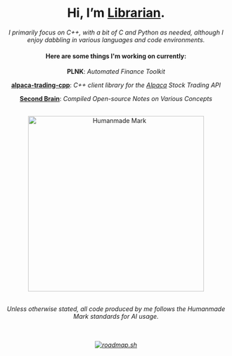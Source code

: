 <div align="center">
<h1>Hi, I’m <a href='https://carterfaceysmith.tech'>Librarian</a>.</h1>
<i>I primarily focus on C++, with a bit of C and Python as needed, although I enjoy dabbling in various languages and code environments.</i><br>
<h4>Here are some things I'm working on currently:</h4>
<p><b>PLNK</b>: <i>Automated Finance Toolkit</i></p>
<p><b><a href='https://github.com/CarterFaceySmith/alpaca-trading-cpp'>alpaca-trading-cpp</a></b>: <i>C++ client library for the <a href='https://alpaca.markets'>Alpaca</a> Stock Trading API</i></p>
<p><b><a href='https://github.com/CarterFaceySmith/SecondBrain'>Second Brain</a></b>: <i>Compiled Open-source Notes on Various Concepts</i></p><br>
<img src="https://github.com/user-attachments/assets/41a78936-7827-4871-b8b9-675b09f42d19" alt="Humanmade Mark" width="400"/><br><br>
<p><i>Unless otherwise stated, all code produced by me follows the Humanmade Mark standards for AI usage.</p><br><br>
<a href="https://roadmap.sh"><img src="https://roadmap.sh/card/wide/66a4412ff22c59ba756eecd4?variant=dark&roadmaps=react-native%2Ccpp%2Cblockchain" alt="roadmap.sh"/></a>
</div>
